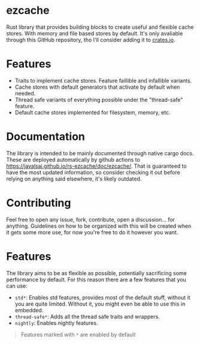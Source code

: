 # ezcache

Rust library that provides building blocks to create useful and flexible cache stores. With memory and file based stores by default. It's only avaliable through this GitHub repository, tho I'll consider adding it to [crates.io](https://crates.io).

# Features
- Traits to implement cache stores. Feature faillible and infallible variants.
- Cache stores with default generators that activate by default when needed.
- Thread safe variants of everything possible under the "thread-safe" feature.
- Default cache stores implemented for filesystem, memory, etc.

# Documentation

The library is intended to be mainly documented through native cargo docs. These are deployed automatically by github actions to https://javalsai.github.io/rs-ezcache/doc/ezcache/. That is guaranteed to have the most updated information, so consider checking it out before relying on anything said elsewhere, it's likely outdated.

# Contributing

Feel free to open any issue, fork, contribute, open a discussion... for anything. Guidelines on how to be organized with this will be created when it gets some more use, for now you're free to do it however you want.

# Features

The library aims to be as flexible as possible, potentially sacrificing some performance by default. For this reason there are a few features that you can use:
* `std*`: Enables std features, provides most of the default stuff, without it you are quite limited. Without it, you might even be able to use this in embedded.
* `thread-safe*`: Adds all the thread safe traits and wrappers.
* `nightly`: Enables nightly features.

> Features marked with `*` are enabled by default
